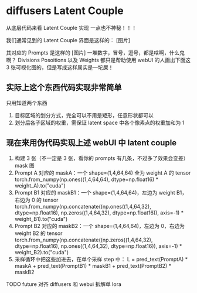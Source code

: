 # diffusers Latent Couple

从底层代码来看 Latent Couple 实现
一点也不神秘！！！

我们通常见到的 Latent Couple 界面是这样的：
[图片]

其对应的 Prompts 是这样的
[图片]
一堆数字，冒号，逗号，都是啥啊，什么鬼啊？
Divisions Posoitions 以及 Weights 都只是帮助使用 webUI 的人画出下面这 3 张可视化图的，但是写成这样属实是一坨屎！

## 实际上这个东西代码实现非常简单
只用知道两个东西
  1. 目标区域的划分方式，完全可以不用是矩形，任意形状都可以
  2. 划分后各子区域的权重，需保证 latent space 中各个像素点的权重加和为 1

## 现在来用伪代码实现上述 webUI 中 latent couple
1. 构建 3 张（不一定是 3 张，看你的 prompts 有几条，不过多了效果会变差）mask 图
  1. Prompt A 对应的 maskA：一个 shape=(1,4,64,64) 全为 weight A 的 tensor
  torch.from_numpy(np.ones((1,4,64,64), dtype=np.float16) * weight_A).to("cuda")
  2. Prompt B1 对应的 maskB1：一个 shape=(1,4,64,64)，左边为 weight B1，右边为 0 的 tensor
  torch.from_numpy(np.concatenate((np.ones((1,4,64,32), dtype=np.float16), np.zeros((1,4,64,32), dtype=np.float16)), axis=-1) * weight_B1).to("cuda")
  3. Prompt B2 对应的 maskB2：一个 shape=(1,4,64,64)，左边为 0，右边为 weight B2 的 tensor
  torch.from_numpy(np.concatenate((np.zeros((1,4,64,32), dtype=np.float16), np.ones((1,4,64,32), dtype=np.float16)), axis=-1) * weight_B2).to("cuda")
2. 采样循环中把这些加进去，在单个采样 step 中：
L = pred_text(PromptA) * maskA + pred_text(PromptB1) * maskB1 + pred_text(PromptB2) * maskB2


TODO future
对齐 diffusers 和 webui
拆解单 lora
